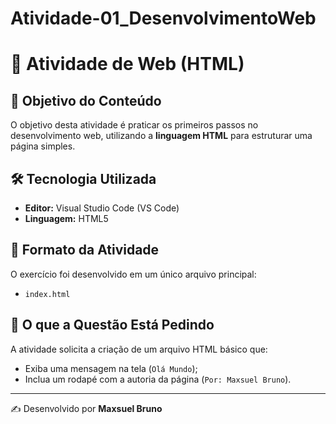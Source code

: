 # Atividade-01_DesenvolvimentoWeb
# 📘 Atividade de Web (HTML)

## 🎯 Objetivo do Conteúdo
O objetivo desta atividade é praticar os primeiros passos no desenvolvimento web, utilizando a **linguagem HTML** para estruturar uma página simples.

## 🛠️ Tecnologia Utilizada
- **Editor:** Visual Studio Code (VS Code)  
- **Linguagem:** HTML5  

## 📂 Formato da Atividade
O exercício foi desenvolvido em um único arquivo principal:  

- `index.html`

## 📝 O que a Questão Está Pedindo
A atividade solicita a criação de um arquivo HTML básico que:  
- Exiba uma mensagem na tela (`Olá Mundo`);  
- Inclua um rodapé com a autoria da página (`Por: Maxsuel Bruno`).  

---
✍️ Desenvolvido por **Maxsuel Bruno**
